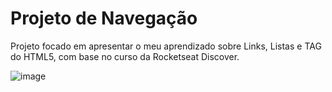 # Projeto de Navegação
Projeto focado em apresentar o meu aprendizado sobre Links, Listas e TAG do HTML5, com base no curso da Rocketseat Discover.

![image](https://user-images.githubusercontent.com/69824782/103103956-559b0100-4603-11eb-83c9-199f6ecf0691.png)
